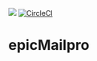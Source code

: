 <a href="https://codeclimate.com/github/Emmanuelaaron/epicMailpro/maintainability"><img src="https://api.codeclimate.com/v1/badges/ea125c612e4b5b41464b/maintainability" /></a> [![CircleCI](https://circleci.com/gh/Emmanuelaaron/epicMailpro/tree/develop.svg?style=svg)](https://circleci.com/gh/Emmanuelaaron/epicMailpro/tree/develop)

# epicMailpro
